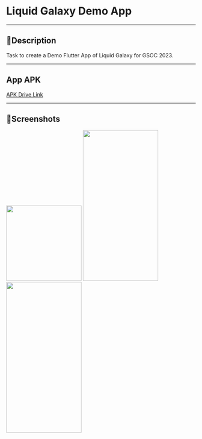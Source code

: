 # Liquid Galaxy Demo App
---

## 📝Description
Task to create a Demo Flutter App of Liquid Galaxy for GSOC 2023.

---

## App APK
[APK Drive Link](https://drive.google.com/file/d/1A8x_j91cleK4bqIj-dY78m63OR7M_VeI/view?usp=share_link)

---

## 📱Screenshots

<img src = "https://i.imgur.com/Rz5HPcg.jpg" heigth = 400 width = 200>

<img src = "https://i.imgur.com/HqF6rIG.jpg" height = 400 width = 200>

<img src = "https://i.imgur.com/80hm07w.jpg" height = 400 width = 200>

